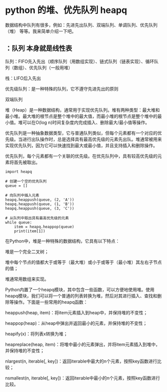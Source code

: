 # python 的堆、优先队列 heapq

数据结构中队列有很多，例如：先进先出队列、双端队列、单调队列、优先队列（堆） 等等。我来简单介绍一下吧。

## ：队列 本身就是线性表

队列：FIFO先入先出（顺序队列（用数组实现）、链式队列（链表实现）、循环队列（数组）、优先队列（一般用堆）

栈：LIFO后入先出

优先级队列：是一种特殊的队列，它不遵守先进先出的原则

双端队列



堆（Heap）是一种数据结构，通常用于实现优先队列。堆有两种类型：最大堆和最小堆。最大堆的根节点是整个堆中的最大值，而最小堆的根节点是整个堆中的最小值。堆可以在O(log n)时间复杂度内完成插入、删除最大/最小值等操作。

优先队列是一种抽象数据类型，它与普通队列类似，但每个元素都有一个对应的优先级。当进行出队操作时，总是选择具有最高优先级的元素先出队。堆通常被用来实现优先队列，因为它可以快速找到最大或最小值，并且支持插入和删除操作。

优先队列，每个元素都有一个关联的优先级。在优先队列中，具有较高优先级的元素将首先被取出。

    import heapq

    # 创建一个空的优先队列
    queue = []

    # 向队列中插入元素
    heapq.heappush(queue, (2, 'A'))
    heapq.heappush(queue, (1, 'B'))
    heapq.heappush(queue, (3, 'C'))

    # 从队列中取出具有最高优先级的元素
    while queue:
        item = heapq.heappop(queue)
        print(item[1])

在Python中，堆是一种特殊的数据结构，它具有以下特点：

堆是一个完全二叉树；

堆中每个节点的值都大于或等于（最大堆）或小于或等于（最小堆）其左右子节点的值；

堆通常用数组来实现。

Python内置了一个heapq模块，其中包含一些函数，可以方便地使用堆。使用heapq模块，我们可以将一个普通的列表转换为堆，然后对其进行插入、查找和删除等操作。下面是一些常用的heapq函数：

heappush(heap, item)：将item元素插入到heap中，并保持堆的不变性；

heappop(heap)：从heap中弹出并返回最小的元素，并保持堆的不变性；

heapify(x)：将列表x转换为堆；

heapreplace(heap, item)：将堆中最小的元素弹出，并将item元素插入到堆中，并保持堆的不变性；

nlargest(n, iterable[, key])：返回iterable中最大的n个元素，按照key函数进行比较；

nsmallest(n, iterable[, key])：返回iterable中最小的n个元素，按照key函数进行比较。



